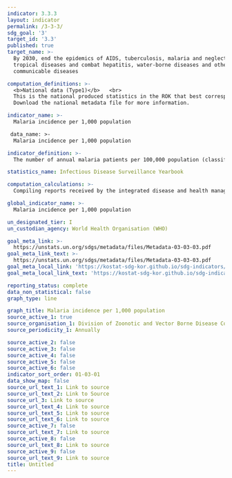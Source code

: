 ```yaml
---
indicator: 3.3.3
layout: indicator
permalink: /3-3-3/
sdg_goal: '3'
target_id: '3.3'
published: true
target_name: >-
  By 2030, end the epidemics of AIDS, tuberculosis, malaria and neglected
  tropical diseases and combat hepatitis, water-borne diseases and other
  communicable diseases

computation_definitions: >-
  <b>National data (Type1)</b>   <br>
  This is the national produced statistics in the ROK that best corresponds to the definition of UN SDGs indicators. <br>
  Download the national metadata file for more information.

indicator_name: >-
  Malaria incidence per 1,000 population

 data_name: >-
  Malaria incidence per 1,000 population

indicator_definition: >-
  The number of annual malaria patients per 100,000 population (classified as a Class 3 Infectious Disease under the legal communicable disease criteria)

statistics_name: Infectious Disease Surveillance Yearbook

computation_calculations: >-
  Compiling reports received by the integrated disease and health management system from medical institutions(including public health centers)

global_indicator_name: >-
  Malaria incidence per 1,000 population  

un_designated_tier: I
un_custodian_agency: World Health Organisation (WHO)

goal_meta_link: >-
  https://unstats.un.org/sdgs/metadata/files/Metadata-03-03-03.pdf   
goal_meta_link_text: >-
  https://unstats.un.org/sdgs/metadata/files/Metadata-03-03-03.pdf   
goal_meta_local_link: 'https://kostat-sdg-kor.github.io/sdg-indicators/public/data/Metadata-03-03-03_ENG.pdf'
goal_meta_local_link_text: 'https://kostat-sdg-kor.github.io/sdg-indicators/public/data/Metadata-03-03-03_ENG.pdf'

reporting_status: complete
data_non_statistical: false
graph_type: line

graph_title: Malaria incidence per 1,000 population
source_active_1: true
source_organisation_1: Division of Zoonotic and Vector Borne Disease Control, Korea Disease Control and Prevention Agency 
source_periodicity_1: Annually 

source_active_2: false
source_active_3: false
source_active_4: false
source_active_5: false
source_active_6: false
indicator_sort_order: 01-03-01
data_show_map: false
source_url_text_1: Link to source
source_url_text_2: Link to Source
source_url_3: Link to source
source_url_text_4: Link to source
source_url_text_5: Link to source
source_url_text_6: Link to source
source_active_7: false
source_url_text_7: Link to source
source_active_8: false
source_url_text_8: Link to source
source_active_9: false
source_url_text_9: Link to source
title: Untitled
---
```


